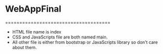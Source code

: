 # WebAppFinal
=====================================

* HTML file name is index
* CSS and JavaScripts file are both named main.
* All other file is either from bootstrap or JavaScripts library so don't care about them.
